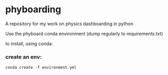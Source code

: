 # phyboarding
A repository for my work on physics dashboarding in python

Use the phyboard conda environment (dump regularly to requirements.txt)

to install, using conda:

### create an env:
`conda create -f environment.yml`


